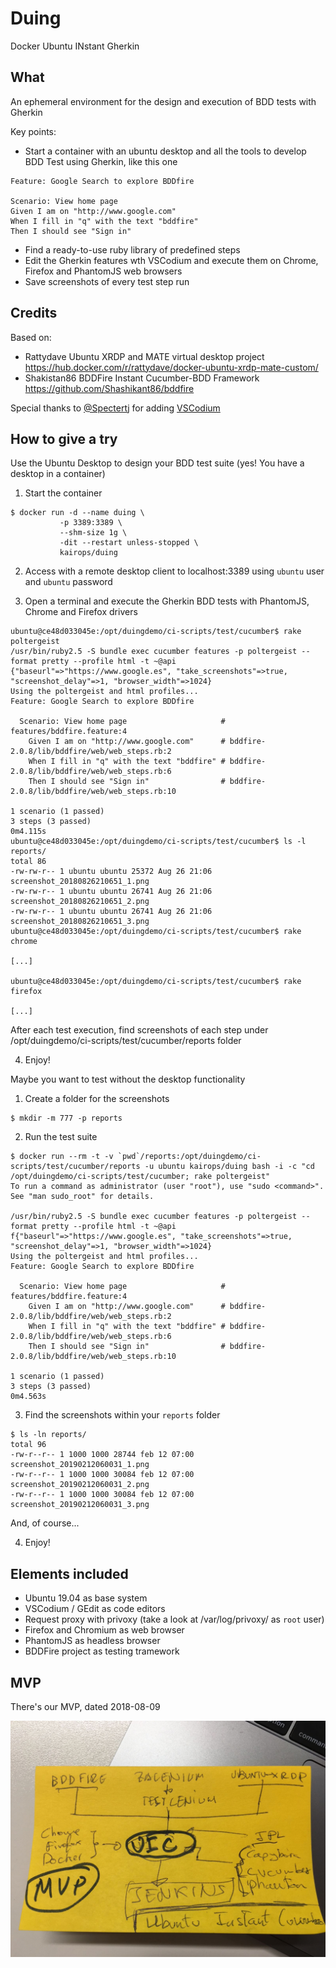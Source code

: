 # Duing

Docker Ubuntu INstant Gherkin

## What

An ephemeral environment for the design and execution of BDD tests with Gherkin

Key points:

- Start a container with an ubuntu desktop and all the tools to develop BDD Test using Gherkin, like this one

```gherkin
Feature: Google Search to explore BDDfire

Scenario: View home page
Given I am on "http://www.google.com"
When I fill in "q" with the text "bddfire"
Then I should see "Sign in"
```

- Find a ready-to-use ruby library of predefined steps
- Edit the Gherkin features wth VSCodium and execute them on Chrome, Firefox and PhantomJS web browsers
- Save screenshots of every test step run

## Credits

Based on:

- Rattydave Ubuntu XRDP and MATE virtual desktop project https://hub.docker.com/r/rattydave/docker-ubuntu-xrdp-mate-custom/
- Shakistan86 BDDFire Instant Cucumber-BDD Framework https://github.com/Shashikant86/bddfire

Special thanks to [@Spectertj](https://github.com/Spectertj) for adding [VSCodium](https://github.com/VSCodium/vscodium)

## How to give a try

Use the Ubuntu Desktop to design your BDD test suite (yes! You have a desktop in a container)

1. Start the container

```console
$ docker run -d --name duing \
           -p 3389:3389 \
           --shm-size 1g \
           -dit --restart unless-stopped \
           kairops/duing
```

2. Access with a remote desktop client to localhost:3389 using `ubuntu` user and `ubuntu` password

3. Open a terminal and execute the Gherkin BDD tests with PhantomJS, Chrome and Firefox drivers

```console
ubuntu@ce48d033045e:/opt/duingdemo/ci-scripts/test/cucumber$ rake poltergeist
/usr/bin/ruby2.5 -S bundle exec cucumber features -p poltergeist --format pretty --profile html -t ~@api
{"baseurl"=>"https://www.google.es", "take_screenshots"=>true, "screenshot_delay"=>1, "browser_width"=>1024}
Using the poltergeist and html profiles...
Feature: Google Search to explore BDDfire

  Scenario: View home page                     # features/bddfire.feature:4
    Given I am on "http://www.google.com"      # bddfire-2.0.8/lib/bddfire/web/web_steps.rb:2
    When I fill in "q" with the text "bddfire" # bddfire-2.0.8/lib/bddfire/web/web_steps.rb:6
    Then I should see "Sign in"                # bddfire-2.0.8/lib/bddfire/web/web_steps.rb:10

1 scenario (1 passed)
3 steps (3 passed)
0m4.115s
ubuntu@ce48d033045e:/opt/duingdemo/ci-scripts/test/cucumber$ ls -l reports/
total 86
-rw-rw-r-- 1 ubuntu ubuntu 25372 Aug 26 21:06 screenshot_20180826210651_1.png
-rw-rw-r-- 1 ubuntu ubuntu 26741 Aug 26 21:06 screenshot_20180826210651_2.png
-rw-rw-r-- 1 ubuntu ubuntu 26741 Aug 26 21:06 screenshot_20180826210651_3.png
ubuntu@ce48d033045e:/opt/duingdemo/ci-scripts/test/cucumber$ rake chrome

[...]

ubuntu@ce48d033045e:/opt/duingdemo/ci-scripts/test/cucumber$ rake firefox

[...]

```

After each test execution, find screenshots of each step under /opt/duingdemo/ci-scripts/test/cucumber/reports folder

4. Enjoy!

Maybe you want to test without the desktop functionality

1. Create a folder for the screenshots

```console
$ mkdir -m 777 -p reports
```

2. Run the test suite

```console
$ docker run --rm -t -v `pwd`/reports:/opt/duingdemo/ci-scripts/test/cucumber/reports -u ubuntu kairops/duing bash -i -c "cd /opt/duingdemo/ci-scripts/test/cucumber; rake poltergeist"
To run a command as administrator (user "root"), use "sudo <command>".
See "man sudo_root" for details.

/usr/bin/ruby2.5 -S bundle exec cucumber features -p poltergeist --format pretty --profile html -t ~@api
f{"baseurl"=>"https://www.google.es", "take_screenshots"=>true, "screenshot_delay"=>1, "browser_width"=>1024}
Using the poltergeist and html profiles...
Feature: Google Search to explore BDDfire

  Scenario: View home page                     # features/bddfire.feature:4
    Given I am on "http://www.google.com"      # bddfire-2.0.8/lib/bddfire/web/web_steps.rb:2
    When I fill in "q" with the text "bddfire" # bddfire-2.0.8/lib/bddfire/web/web_steps.rb:6
    Then I should see "Sign in"                # bddfire-2.0.8/lib/bddfire/web/web_steps.rb:10

1 scenario (1 passed)
3 steps (3 passed)
0m4.563s
```

3. Find the screenshots within your `reports` folder

```console
$ ls -ln reports/
total 96
-rw-r--r-- 1 1000 1000 28744 feb 12 07:00 screenshot_20190212060031_1.png
-rw-r--r-- 1 1000 1000 30084 feb 12 07:00 screenshot_20190212060031_2.png
-rw-r--r-- 1 1000 1000 30084 feb 12 07:00 screenshot_20190212060031_3.png
```

And, of course...

4. Enjoy!

## Elements included

- Ubuntu 19.04 as base system
- VSCodium / GEdit as code editors
- Request proxy with privoxy (take a look at /var/log/privoxy/ as `root` user)
- Firefox and Chromium as web browser
- PhantomJS as headless browser
- BDDFire project as testing tramework

## MVP

There's our MVP, dated 2018-08-09

![MVP](mvp.jpg "MVP")